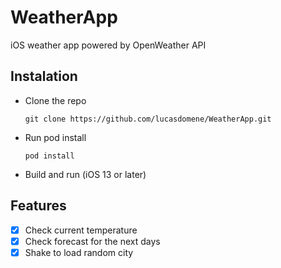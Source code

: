 # WeatherApp
iOS weather app powered by OpenWeather API

## Instalation
* Clone the repo 

  ```
  git clone https://github.com/lucasdomene/WeatherApp.git
* Run pod install  

  ```
  pod install
* Build and run (iOS 13 or later)

## Features

- [x] Check current temperature
- [x] Check forecast for the next days
- [x] Shake to load random city
